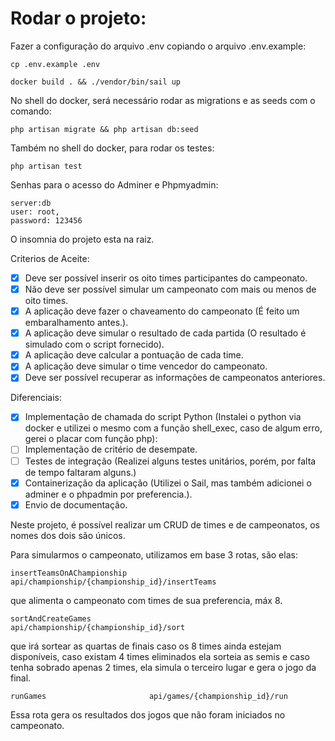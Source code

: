 <h1>Rodar o projeto:</h1>

Fazer a configuração do arquivo .env copiando o arquivo .env.example:

```
cp .env.example .env
```


```
docker build . && ./vendor/bin/sail up
```


No shell do docker, será necessário rodar as migrations e as seeds com o comando:

```
php artisan migrate && php artisan db:seed
```

Também no shell do docker, para rodar os testes:

```
php artisan test
```

Senhas para o acesso do Adminer e Phpmyadmin:

```
server:db
user: root,
password: 123456
```


O insomnia do projeto esta na raiz.

Criterios de Aceite:
- [x] Deve ser possível inserir os oito times participantes do campeonato.
- [x] Não deve ser possível simular um campeonato com mais ou menos de oito times.
- [x] A aplicação deve fazer o chaveamento do campeonato (É feito um embaralhamento antes.).
- [x] A aplicação deve simular o resultado de cada partida (O resultado é simulado com o script fornecido).
- [x] A aplicação deve calcular a pontuação de cada time.
- [x] A aplicação deve simular o time vencedor do campeonato.
- [x] Deve ser possível recuperar as informações de campeonatos anteriores.

Diferenciais:
- [x] Implementação de chamada do script Python (Instalei o python via docker e utilizei o mesmo com a função shell_exec, caso de algum erro, gerei o placar com função php):
- [ ] Implementação de critério de desempate.
- [ ] Testes de integração (Realizei alguns testes unitários, porém, por falta de tempo faltaram alguns.)
- [x] Containerização da aplicação (Utilizei o Sail, mas também adicionei o adminer e o phpadmin por preferencia.).
- [x] Envio de documentação.

Neste projeto, é possível realizar um CRUD de times e de campeonatos, os nomes dos dois são únicos.

Para simularmos o campeonato, utilizamos em base 3 rotas, são elas:

```
insertTeamsOnAChampionship       api/championship/{championship_id}/insertTeams
```

que alimenta o campeonato com times de sua preferencia, máx 8.


```
sortAndCreateGames              api/championship/{championship_id}/sort
```

que irá sortear as quartas de finais caso os 8 times ainda estejam disponíveis, caso existam 4 times eliminados ela sorteia as semis e caso tenha sobrado apenas 2 times, ela simula o terceiro lugar e gera o jogo da final.


```
runGames                       api/games/{championship_id}/run
```

Essa rota gera os resultados dos jogos que não foram iniciados no campeonato.
